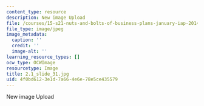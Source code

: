 ```yaml
---
content_type: resource
description: New image Upload
file: /courses/15-s21-nuts-and-bolts-of-business-plans-january-iap-2014/4f0bd6123e1d7a664e6e78e5ce435579_2.1_slide_31.jpg
file_type: image/jpeg
image_metadata:
  caption: ''
  credit: ''
  image-alt: ''
learning_resource_types: []
ocw_type: OCWImage
resourcetype: Image
title: 2.1_slide_31.jpg
uid: 4f0bd612-3e1d-7a66-4e6e-78e5ce435579
---
```

New image Upload